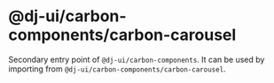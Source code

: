 # @dj-ui/carbon-components/carbon-carousel

Secondary entry point of `@dj-ui/carbon-components`. It can be used by importing from `@dj-ui/carbon-components/carbon-carousel`.
